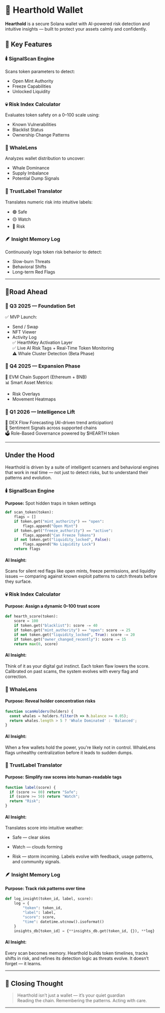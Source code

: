 # 🫶 Hearthold Wallet

**Hearthold** is a secure Solana wallet with AI-powered risk detection and intuitive insights — built to protect your assets calmly and confidently.

## 🔑 Key Features

### 🕯️ SignalScan Engine  
Scans token parameters to detect:
- Open Mint Authority  
- Freeze Capabilities  
- Unlocked Liquidity  

### 💀 Risk Index Calculator  
Evaluates token safety on a 0–100 scale using:
- Known Vulnerabilities  
- Blacklist Status  
- Ownership Change Patterns  

### 🐋 WhaleLens  
Analyzes wallet distribution to uncover:
- Whale Dominance  
- Supply Imbalance  
- Potential Dump Signals  

### 🧭 TrustLabel Translator  
Translates numeric risk into intuitive labels:
- 🟢 Safe  
- 🟡 Watch  
- 🔴 Risk  

### 🪶 Insight Memory Log  
Continuously logs token risk behavior to detect:
- Slow-burn Threats  
- Behavioral Shifts  
- Long-term Red Flags  

---

## 🌅Road Ahead

### 🔹 Q3 2025 — Foundation Set  
✅ MVP Launch:
- Send / Swap  
- NFT Viewer  
- Activity Log  
✅ HearthKey Activation Layer  
✅ Live AI Risk Tags + Real-Time Token Monitoring  
⚠️ Whale Cluster Detection (Beta Phase)

### 🔹 Q4 2025 — Expansion Phase  
🔁 EVM Chain Support (Ethereum + BNB)  
📊 Smart Asset Metrics:
- Risk Overlays  
- Movement Heatmaps  

### 🔹 Q1 2026 — Intelligence Lift  
🧠 DEX Flow Forecasting (AI-driven trend anticipation)  
💬 Sentiment Signals across supported chains  
🗳️ Role-Based Governance powered by $HEARTH token  

---
## Under the Hood

Hearthold is driven by a suite of intelligent scanners and behavioral engines that work in real time — not just to detect risks, but to understand their patterns and evolution.

### 🕯️ SignalScan Engine  
**Purpose:** Spot hidden traps in token settings

```python
def scan_token(token):
    flags = []
    if token.get("mint_authority") == "open":
        flags.append("Open Mint")
    if token.get("freeze_authority") == "active":
        flags.append("Can Freeze Tokens")
    if not token.get("liquidity_locked", False):
        flags.append("No Liquidity Lock")
    return flags
```
#### AI Insight:
Scans for silent red flags like open mints, freeze permissions, and liquidity issues — comparing against known exploit patterns to catch threats before they surface.

### 💀 Risk Index Calculator
#### Purpose: Assign a dynamic 0–100 trust score

```python
def hearth_score(token):
    score = 100
    if token.get("blacklist"): score -= 40
    if token.get("mint_authority") == "open": score -= 25
    if not token.get("liquidity_locked", True): score -= 20
    if token.get("owner_changed_recently"): score -= 15
    return max(0, score)
```
#### AI Insight:
Think of it as your digital gut instinct. Each token flaw lowers the score. Calibrated on past scams, the system evolves with every flag and correction.

### 🐋 WhaleLens
#### Purpose: Reveal holder concentration risks

```javascript
function scanHolders(holders) {
  const whales = holders.filter(h => h.balance >= 0.05);
  return whales.length > 5 ? 'Whale Dominated' : 'Balanced';
}
```
#### AI Insight:
When a few wallets hold the power, you're likely not in control. WhaleLens flags unhealthy centralization before it leads to sudden dumps.

### 🧭 TrustLabel Translator
#### Purpose: Simplify raw scores into human-readable tags

```javascript
function label(score) {
  if (score >= 80) return "Safe";
  if (score >= 50) return "Watch";
  return "Risk";
}
```
#### AI Insight:
Translates score into intuitive weather:

- Safe — clear skies

- Watch — clouds forming

- Risk — storm incoming. Labels evolve with feedback, usage patterns, and community signals.

### 🪶 Insight Memory Log
#### Purpose: Track risk patterns over time

```python
def log_insight(token_id, label, score):
    log = {
        "token": token_id,
        "label": label,
        "score": score,
        "time": datetime.utcnow().isoformat()
    }
    insights_db[token_id] = {**insights_db.get(token_id, {}), **log}
```
#### AI Insight:
Every scan becomes memory. Hearthold builds token timelines, tracks shifts in risk, and refines its detection logic as threats evolve. It doesn’t forget — it learns.

---

## 🫧 Closing Thought

> Hearthold isn’t just a wallet — it’s your quiet guardian  
> Reading the chain. Remembering the patterns. Acting with care.

---

